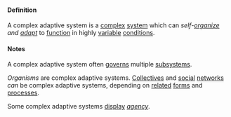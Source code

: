 #### Definition

A complex adaptive system is a [complex](https://github.com/gcassel/Modular-Organization-Terminology/blob/master/terms/complex.md) [system](https://github.com/gcassel/Modular-Organization-Terminology/blob/master/terms/system.md) which can *self-[organize](https://github.com/gcassel/Modular-Organization-Terminology/blob/master/terms/organization.md) and [adapt](https://github.com/gcassel/Modular-Organization-Terminology/blob/master/terms/adapt.md)* to [function](https://github.com/gcassel/Modular-Organization-Terminology/blob/master/terms/function.md) in highly [variable](https://github.com/gcassel/Modular-Organization-Terminology/blob/master/terms/variable.md) [conditions](https://github.com/gcassel/Modular-Organization-Terminology/blob/master/terms/condition.md).

#### Notes

A complex adaptive system often [governs](https://github.com/gcassel/Modular-Organization-Terminology/blob/master/terms/govern.md) multiple [subsystems](https://github.com/gcassel/Modular-Organization-Terminology/blob/master/terms/subsystem.md).

*Organisms* are complex adaptive systems.  [Collectives](https://github.com/gcassel/Modular-Organization-Terminology/blob/master/terms/collective.md) and [social](https://github.com/gcassel/Modular-Organization-Terminology/blob/master/terms/social.md) [networks](https://github.com/gcassel/Modular-Organization-Terminology/blob/master/terms/network.md) *can* be complex adaptive systems, depending on [related](https://github.com/gcassel/Modular-Organization-Terminology/blob/master/terms/relate.md) [forms](https://github.com/gcassel/Modular-Organization-Terminology/blob/master/terms/form.md) and [processes](https://github.com/gcassel/Modular-Organization-Terminology/blob/master/terms/process.md).

Some complex adaptive systems [display](https://github.com/gcassel/Modular-Organization-Terminology/blob/master/terms/display.md) *[agency](https://github.com/gcassel/Modular-Organization-Terminology/blob/master/terms/agency.md)*.
